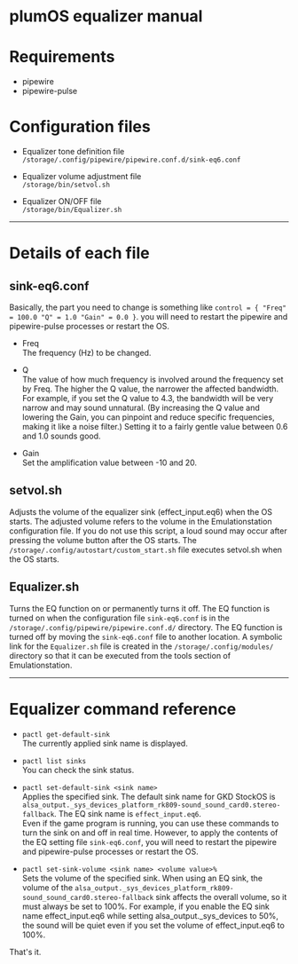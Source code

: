 # plumOS equalizer manual

# Requirements
- pipewire
- pipewire-pulse

# Configuration files
- Equalizer tone definition file  
`/storage/.config/pipewire/pipewire.conf.d/sink-eq6.conf`

- Equalizer volume adjustment file  
`/storage/bin/setvol.sh`

- Equalizer ON/OFF file  
`/storage/bin/Equalizer.sh`

--- 
# Details of each file

## sink-eq6.conf
Basically, the part you need to change is something like `control = { "Freq" = 100.0 "Q" = 1.0 "Gain" = 0.0 }`.
you will need to restart the pipewire and pipewire-pulse processes or restart the OS.

- Freq  
The frequency (Hz) to be changed.

- Q  
The value of how much frequency is involved around the frequency set by Freq.
The higher the Q value, the narrower the affected bandwidth.
For example, if you set the Q value to 4.3, the bandwidth will be very narrow and may sound unnatural.
(By increasing the Q value and lowering the Gain, you can pinpoint and reduce specific frequencies, making it like a noise filter.)
Setting it to a fairly gentle value between 0.6 and 1.0 sounds good.

- Gain  
Set the amplification value between -10 and 20.


## setvol.sh
Adjusts the volume of the equalizer sink (effect_input.eq6) when the OS starts.
The adjusted volume refers to the volume in the Emulationstation configuration file.
If you do not use this script, a loud sound may occur after pressing the volume button after the OS starts.
The `/storage/.config/autostart/custom_start.sh` file executes setvol.sh when the OS starts.


## Equalizer.sh
Turns the EQ function on or permanently turns it off.
The EQ function is turned on when the configuration file `sink-eq6.conf` is in the `/storage/.config/pipewire/pipewire.conf.d/` directory.
The EQ function is turned off by moving the `sink-eq6.conf` file to another location.
A symbolic link for the `Equalizer.sh` file is created in the `/storage/.config/modules/` directory so that it can be executed from the tools section of Emulationstation.

---
# Equalizer command reference
- `pactl get-default-sink`  
The currently applied sink name is displayed.

- `pactl list sinks`  
You can check the sink status.

- `pactl set-default-sink <sink name>`  
Applies the specified sink.
The default sink name for GKD StockOS is `alsa_output._sys_devices_platform_rk809-sound_sound_card0.stereo-fallback`.
The EQ sink name is `effect_input.eq6`.  
Even if the game program is running, you can use these commands to turn the sink on and off in real time.
However, to apply the contents of the EQ setting file `sink-eq6.conf`, you will need to restart the pipewire and pipewire-pulse processes or restart the OS.

- `pactl set-sink-volume <sink name> <volume value>%`  
Sets the volume of the specified sink.
When using an EQ sink, the volume of the `alsa_output._sys_devices_platform_rk809-sound_sound_card0.stereo-fallback` sink affects the overall volume, so it must always be set to 100%.
For example, if you enable the EQ sink name effect_input.eq6 while setting alsa_output._sys_devices to 50%, the sound will be quiet even if you set the volume of effect_input.eq6 to 100%.

That's it.

